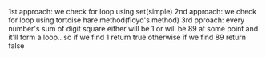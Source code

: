 1st approach:
we check for loop using set(simple)
2nd approach:
we check for loop using tortoise hare method(floyd's method)
3rd pproach:
every number's sum of digit square either will be 1 or will be 89 at some point and it'll form a loop..
so if we find 1 return true
otherwise if we find 89 return false
​